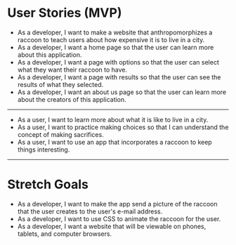 # User Stories (MVP)

- As a developer, I want to make a website that anthropomorphizes a raccoon to teach users about how expensive it is to live in a city.
- As a developer, I want a home page so that the user can learn more about this application.
- As a developer, I want a page with options so that the user can select what they want their raccoon to have.
- As a developer, I want a page with results so that the user can see the results of what they selected.
- As a developer, I want an about us page so that the user can learn more about the creators of this application.

---

- As a user, I want to learn more about what it is like to live in a city.
- As a user, I want to practice making choices so that I can understand the concept of making sacrifices.
- As a user, I want to use an app that incorporates a raccoon to keep things interesting.

---

# Stretch Goals

- As a developer, I want to make the app send a picture of the raccoon that the user creates to the user's e-mail address.
- As a developer, I want to use CSS to animate the raccoon for the user.
- As a developer, I want a website that will be viewable on phones, tablets, and computer browsers.
